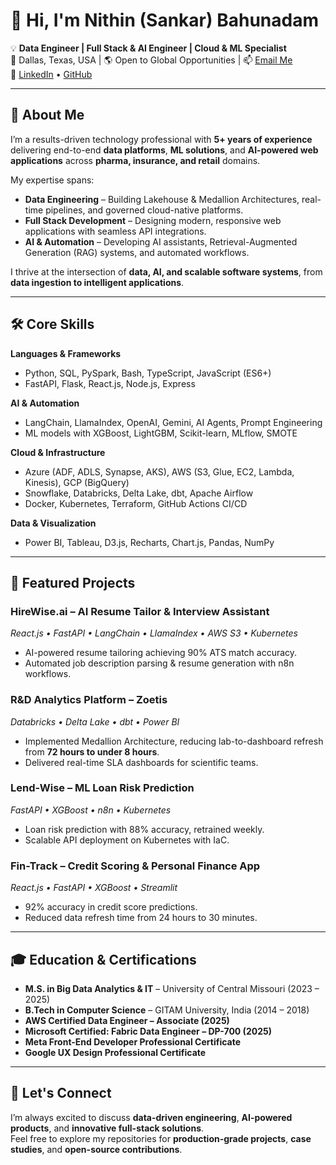 # 👋 Hi, I'm Nithin (Sankar) Bahunadam  

💡 **Data Engineer | Full Stack & AI Engineer | Cloud & ML Specialist**  
📍 Dallas, Texas, USA | 🌎 Open to Global Opportunities | 📫 [Email Me](mailto:bnithinsankar@gmail.com)  
🔗 [LinkedIn](https://www.linkedin.com/in/nithinbahunadam/) • [GitHub](https://github.com/nithinsankarbahunadam)  

---

## 🚀 About Me  

I’m a results-driven technology professional with **5+ years of experience** delivering end-to-end **data platforms**, **ML solutions**, and **AI-powered web applications** across **pharma, insurance, and retail** domains.  

My expertise spans:  
- **Data Engineering** – Building Lakehouse & Medallion Architectures, real-time pipelines, and governed cloud-native platforms.  
- **Full Stack Development** – Designing modern, responsive web applications with seamless API integrations.  
- **AI & Automation** – Developing AI assistants, Retrieval-Augmented Generation (RAG) systems, and automated workflows.  

I thrive at the intersection of **data, AI, and scalable software systems**, from **data ingestion to intelligent applications**.  

---

## 🛠 Core Skills  

**Languages & Frameworks**  
- Python, SQL, PySpark, Bash, TypeScript, JavaScript (ES6+)  
- FastAPI, Flask, React.js, Node.js, Express  

**AI & Automation**  
- LangChain, LlamaIndex, OpenAI, Gemini, AI Agents, Prompt Engineering  
- ML models with XGBoost, LightGBM, Scikit-learn, MLflow, SMOTE  

**Cloud & Infrastructure**  
- Azure (ADF, ADLS, Synapse, AKS), AWS (S3, Glue, EC2, Lambda, Kinesis), GCP (BigQuery)  
- Snowflake, Databricks, Delta Lake, dbt, Apache Airflow  
- Docker, Kubernetes, Terraform, GitHub Actions CI/CD  

**Data & Visualization**  
- Power BI, Tableau, D3.js, Recharts, Chart.js, Pandas, NumPy  

---

## 📂 Featured Projects  

### **HireWise.ai** – AI Resume Tailor & Interview Assistant  
*React.js • FastAPI • LangChain • LlamaIndex • AWS S3 • Kubernetes*  
- AI-powered resume tailoring achieving 90% ATS match accuracy.  
- Automated job description parsing & resume generation with n8n workflows.  

### **R&D Analytics Platform – Zoetis**  
*Databricks • Delta Lake • dbt • Power BI*  
- Implemented Medallion Architecture, reducing lab-to-dashboard refresh from **72 hours to under 8 hours**.  
- Delivered real-time SLA dashboards for scientific teams.  

### **Lend-Wise** – ML Loan Risk Prediction  
*FastAPI • XGBoost • n8n • Kubernetes*  
- Loan risk prediction with 88% accuracy, retrained weekly.  
- Scalable API deployment on Kubernetes with IaC.  

### **Fin-Track** – Credit Scoring & Personal Finance App  
*React.js • FastAPI • XGBoost • Streamlit*  
- 92% accuracy in credit score predictions.  
- Reduced data refresh time from 24 hours to 30 minutes.  

---

## 🎓 Education & Certifications  

- **M.S. in Big Data Analytics & IT** – University of Central Missouri (2023 – 2025)  
- **B.Tech in Computer Science** – GITAM University, India (2014 – 2018)  
- **AWS Certified Data Engineer – Associate (2025)**  
- **Microsoft Certified: Fabric Data Engineer – DP-700 (2025)**  
- **Meta Front-End Developer Professional Certificate**  
- **Google UX Design Professional Certificate**  

---

## 🌟 Let's Connect  

I’m always excited to discuss **data-driven engineering**, **AI-powered products**, and **innovative full-stack solutions**.  
Feel free to explore my repositories for **production-grade projects**, **case studies**, and **open-source contributions**.  
